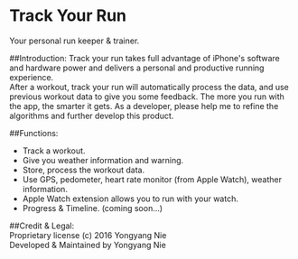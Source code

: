 # Track Your Run
Your personal run keeper & trainer. 

##Introduction:
Track your run takes full advantage of iPhone's software and hardware power and delivers a personal and productive running experience. <br> 
After a workout, track your run will automatically process the data, and use previous workout data to give you some feedback. The more you run with the app, the smarter it gets. As a developer, please help me to refine the algorithms and further develop this product. 

##Functions:
- Track a workout.
- Give you weather information and warning. 
- Store, process the workout data. 
- Use GPS, pedometer, heart rate monitor (from Apple Watch), weather information. 
- Apple Watch extension allows you to run with your watch. 
- Progress & Timeline. (coming soon...)

##Credit & Legal:<br>
Proprietary license (c) 2016 Yongyang Nie <br>
Developed & Maintained by Yongyang Nie